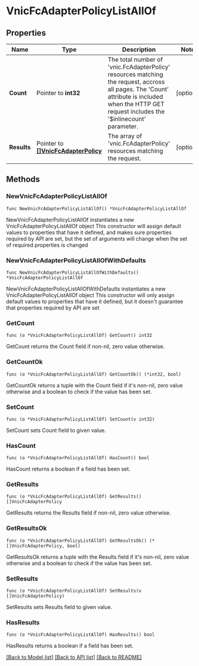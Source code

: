 # VnicFcAdapterPolicyListAllOf

## Properties

Name | Type | Description | Notes
------------ | ------------- | ------------- | -------------
**Count** | Pointer to **int32** | The total number of &#39;vnic.FcAdapterPolicy&#39; resources matching the request, accross all pages. The &#39;Count&#39; attribute is included when the HTTP GET request includes the &#39;$inlinecount&#39; parameter. | [optional] 
**Results** | Pointer to [**[]VnicFcAdapterPolicy**](vnic.FcAdapterPolicy.md) | The array of &#39;vnic.FcAdapterPolicy&#39; resources matching the request. | [optional] 

## Methods

### NewVnicFcAdapterPolicyListAllOf

`func NewVnicFcAdapterPolicyListAllOf() *VnicFcAdapterPolicyListAllOf`

NewVnicFcAdapterPolicyListAllOf instantiates a new VnicFcAdapterPolicyListAllOf object
This constructor will assign default values to properties that have it defined,
and makes sure properties required by API are set, but the set of arguments
will change when the set of required properties is changed

### NewVnicFcAdapterPolicyListAllOfWithDefaults

`func NewVnicFcAdapterPolicyListAllOfWithDefaults() *VnicFcAdapterPolicyListAllOf`

NewVnicFcAdapterPolicyListAllOfWithDefaults instantiates a new VnicFcAdapterPolicyListAllOf object
This constructor will only assign default values to properties that have it defined,
but it doesn't guarantee that properties required by API are set

### GetCount

`func (o *VnicFcAdapterPolicyListAllOf) GetCount() int32`

GetCount returns the Count field if non-nil, zero value otherwise.

### GetCountOk

`func (o *VnicFcAdapterPolicyListAllOf) GetCountOk() (*int32, bool)`

GetCountOk returns a tuple with the Count field if it's non-nil, zero value otherwise
and a boolean to check if the value has been set.

### SetCount

`func (o *VnicFcAdapterPolicyListAllOf) SetCount(v int32)`

SetCount sets Count field to given value.

### HasCount

`func (o *VnicFcAdapterPolicyListAllOf) HasCount() bool`

HasCount returns a boolean if a field has been set.

### GetResults

`func (o *VnicFcAdapterPolicyListAllOf) GetResults() []VnicFcAdapterPolicy`

GetResults returns the Results field if non-nil, zero value otherwise.

### GetResultsOk

`func (o *VnicFcAdapterPolicyListAllOf) GetResultsOk() (*[]VnicFcAdapterPolicy, bool)`

GetResultsOk returns a tuple with the Results field if it's non-nil, zero value otherwise
and a boolean to check if the value has been set.

### SetResults

`func (o *VnicFcAdapterPolicyListAllOf) SetResults(v []VnicFcAdapterPolicy)`

SetResults sets Results field to given value.

### HasResults

`func (o *VnicFcAdapterPolicyListAllOf) HasResults() bool`

HasResults returns a boolean if a field has been set.


[[Back to Model list]](../README.md#documentation-for-models) [[Back to API list]](../README.md#documentation-for-api-endpoints) [[Back to README]](../README.md)


